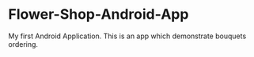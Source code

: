 # Flower-Shop-Android-App
My first Android Application.  This is an app which demonstrate bouquets ordering.

